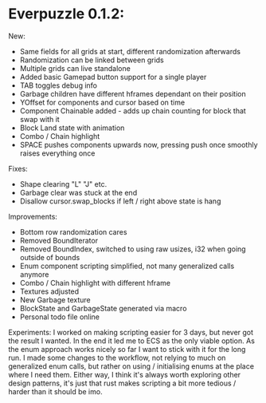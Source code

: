 # Everpuzzle 0.1.2:

New:
* Same fields for all grids at start, different randomization afterwards
* Randomization can be linked between grids
* Multiple grids can live standalone
* Added basic Gamepad button support for a single player
* TAB toggles debug info
* Garbage children have different hframes dependant on their position
* YOffset for components and cursor based on time
* Component Chainable added - adds up chain counting for block that swap with it
* Block Land state with animation
* Combo / Chain highlight
* SPACE pushes components upwards now, pressing push once smoothly raises everything once 

Fixes:
* Shape clearing "L" "J" etc.
* Garbage clear was stuck at the end
* Disallow cursor.swap_blocks if left / right above state is hang

Improvements:
* Bottom row randomization cares
* Removed BoundIterator
* Removed BoundIndex, switched to using raw usizes, i32 when going outside of bounds
* Enum component scripting simplified, not many generalized calls anymore
* Combo / Chain highlight with different hframe
* Textures adjusted
* New Garbage texture
* BlockState and GarbageState generated via macro
* Personal todo file online

Experiments: 
I worked on making scripting easier for 3 days, but never got the result I wanted. In the end it led me to ECS as the only viable option. As the enum approach works nicely so far I want to stick with it for the long run. I made some changes to the workflow, not relying to much on generalized enum calls, but rather on using / initialising enums at the place where I need them. Either way, I think it's always worth exploring other design patterns, it's just that rust makes scripting a bit more tedious / harder than it should be imo.
